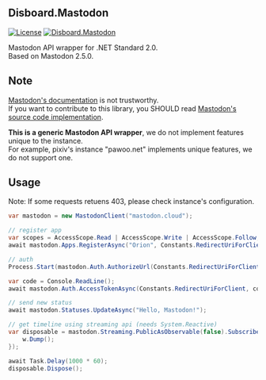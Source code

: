 ﻿Disboard.Mastodon
----

[![License](https://img.shields.io/github/license/mika-f/Disboard.svg?style=flat-square)](../../LICENSE)
[![Disboard.Mastodon](https://img.shields.io/nuget/v/Disboard.Mastodon.svg?style=flat-square)](https://nuget.org/packages/Disboard.Mastodon)


Mastodon API wrapper for .NET Standard 2.0.  
Based on Mastodon 2.5.0.


## Note

[Mastodon's documentation](https://github.com/tootsuite/documentation) is not trustworthy.  
If you want to contribute to this library, you SHOULD read [Mastodon's source code implementation](https://github.com/tootsuite/mastodon).

**This is a generic Mastodon API wrapper**, we do not implement features unique to the instance.  
For example, pixiv's instance "pawoo.net" implements unique features, we do not support one.


## Usage

Note: If some requests retuens 403, please check instance's configuration.


```csharp
var mastodon = new MastodonClient("mastodon.cloud");

// register app
var scopes = AccessScope.Read | AccessScope.Write | AccessScope.Follow;
await mastodon.Apps.RegisterAsync("Orion", Constants.RedirectUriForClient, scopes);

// auth
Process.Start(mastodon.Auth.AuthorizeUrl(Constants.RedirectUriForClient, scopes));

var code = Console.ReadLine();
await mastodon.Auth.AccessTokenAsync(Constants.RedirectUriForClient, code);

// send new status
await mastodon.Statuses.UpdateAsync("Hello, Mastodon!");

// get timeline using streaming api (needs System.Reactive)
var disposable = mastodon.Streaming.PublicAsObservable(false).Subscribe((w) => {
	w.Dump();
});

await Task.Delay(1000 * 60);
disposable.Dispose();
```

